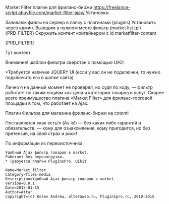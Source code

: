 Market Filter плагин для фриланс-биржи
https://freelance-script.abuyfile.com/market-filter-ajax/
Установка:

Заливаем файлы на сервер в папку с плагинами (plugins)
Установить через админ.
Выводим в нужном месте фильтр (market.list.tpl) {PRD_FILTER}
Окружить контент контейнером с id marketfilter-content

{PRD_FILTER}

Тут контент

Внимание! шаблон фильтра сверстан с помощью UiKit

*Требуется наличие JQUERY UI (если у вас он не подключен, то нужно подключить его в шапке сайта)
<script src="//code.jquery.com/ui/1.11.4/jquery-ui.js"></script>
Лично я на данный момент не проверял, но судя по коду, — фильтр работает по таким опциям как цена и категории товаров и услуг. Скорее всего преимущество плагина «Market Filter» для фриланс-торговой площадки в том, что работает на Ajax.

Плагин Фильтра для магазина фриланс-биржи на cotonti

Поставляется «как есть!» (As is!) — без каких либо гарантий и обязательств, — кому для ознакомления, кому пригодится, но без претензий, на свой страх и риск!

По информации из первоисточника:

    Удобный Ajax фильтр товаров в market.
    Работает без перезагрузки…
    * Требуется плагин PluginsPro, Uikit

    Name=Market filter
    Category=files-media
    Description=Удобный Ajax фильтр товаров в market.
    Version=0.0.1
    Date=2015-01-15
    Author=Attar
    Copyright=(c) Kolev Andrew, alteraweb.ru, Pluginspro.ru, 2010-2015
